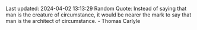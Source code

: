 Last updated: 2024-04-02 13:13:29
Random Quote: Instead of saying that man is the creature of circumstance, it would be nearer the mark to say that man is the architect of circumstance. - Thomas Carlyle